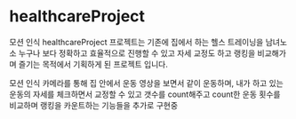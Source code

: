 # healthcareProject

모션 인식 healthcareProject 프로젝트는 기존에 집에서 하는 헬스 트레이닝을 남녀노소
누구나 보다 정확하고 효율적으로 진행할 수 있고 자세 교정도 하고 랭킹을 비교해가며 즐기는 목적에서 기획하게 된 프로젝트 입니다.

모션 인식 카메라를 통해 집 안에서 운동 영상을 보면서 같이 운동하며, 내가 하고 있는 운동의 자세를 체크하면서 교정할 수 있고 갯수를 count해주고 
count한 운동 횟수를 비교하며 랭킹을 카운트하는 기능들을 추가로 구현중
